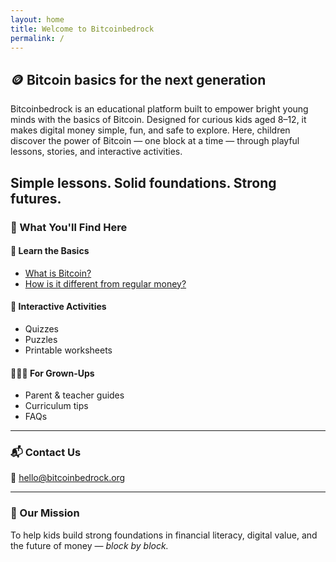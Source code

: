 ```yaml
---
layout: home
title: Welcome to Bitcoinbedrock
permalink: /
---
```


## 🪙 Bitcoin basics for the next generation

Bitcoinbedrock is an educational platform built to empower bright young minds with the basics of Bitcoin. Designed for curious kids aged 8–12, it makes digital money simple, fun, and safe to explore. Here, children discover the power of Bitcoin — one block at a time — through playful lessons, stories, and interactive activities.  

**Simple lessons. Solid foundations. Strong futures.**
---

### 🚀 What You'll Find Here

#### 🧱 Learn the Basics
- [What is Bitcoin?](what-is-bitcoin)
- [How is it different from regular money?](bitcoin-vs-money)

#### 🎯 Interactive Activities
- Quizzes
- Puzzles
- Printable worksheets

#### 👨‍👩‍👧 For Grown-Ups
- Parent & teacher guides
- Curriculum tips
- FAQs

---

### 📬 Contact Us

📧 [hello@bitcoinbedrock.org](mailto:hello@bitcoinbedrock.org)

---

### 🧩 Our Mission

To help kids build strong foundations in financial literacy, digital value, and the future of money — *block by block.*
